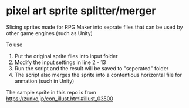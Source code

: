 # pixel art sprite splitter/merger #
Slicing sprites made for RPG Maker into seprate files that can be used by other game engines (such as Unity)

To use
1. Put the original sprite files into input folder
2. Modify the input settings in line 2 - 13
3. Run the script and the result will be saved to "seperated" folder
4. The script also merges the sprite into a contentious horizontal file for anmation (such in Unity)

The sample sprite in this repo is from https://zunko.jp/con_illust.html#illust_03500